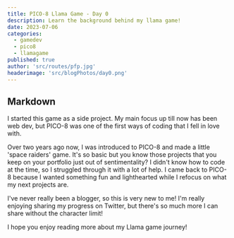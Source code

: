 ```yaml
---
title: PICO-8 Llama Game - Day 0
description: Learn the background behind my llama game!
date: 2023-07-06
categories:
  - gamedev
  - pico8
  - llamagame
published: true
author: 'src/routes/pfp.jpg'
headerimage: 'src/blogPhotos/day0.png'
---
```


## Markdown

I started this game as a side project. My main focus up till now has been web dev, but PICO-8 was one of the first ways of coding that I fell in love with.

Over two years ago now, I was introduced to PICO-8 and made a little 'space raiders' game. It's so basic but you know those projects that you keep on your portfolio just out of sentimentality? I didn't know how to code at the time, so I struggled through it with a lot of help. I came back to PICO-8 because I wanted something fun and lighthearted while I refocus on what my next projects are.

I've never really been a blogger, so this is very new to me! I'm really enjoying sharing my progress on Twitter, but there's so much more I can share without the character limit!

I hope you enjoy reading more about my Llama game journey!
